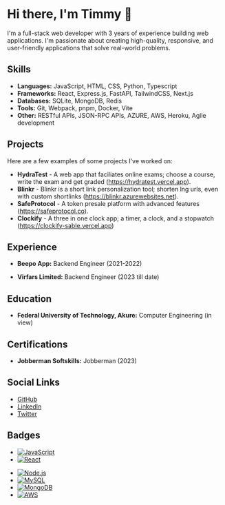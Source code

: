 # Hi there, I'm Timmy 👋

I'm a full-stack web developer with 3 years of experience building web applications. I'm passionate about creating high-quality, responsive, and user-friendly applications that solve real-world problems.

## Skills

- **Languages:** JavaScript, HTML, CSS, Python, Typescript
- **Frameworks:** React, Express.js, FastAPI, TailwindCSS, Next.js
- **Databases:** SQLite, MongoDB, Redis
- **Tools:** Git, Webpack, pnpm, Docker, Vite
- **Other:** RESTful APIs, JSON-RPC APIs, AZURE, AWS, Heroku, Agile development

## Projects

Here are a few examples of some projects I've worked on:

- **HydraTest** - A web app that faciliates online exams; choose a course, write the exam and get graded (https://hydratest.vercel.app).
- **Blinkr** - Blinkr is a short link personalization tool; shorten lng urls, even with custom shortlinks (https://blinkr.azurewebsites.net).
- **SafeProtocol** - A token presale platform with advanced features (https://safeprotocol.co).
- **Clockify** - A three in one clock app; a timer, a clock, and a stopwatch (https://clockify-sable.vercel.app)

## Experience

- **Beepo App:** Backend Engineer (2021-2022)
<!--     - Description of responsibilities and achievements. -->
- **Virfars Limited:** Backend Engineer (2023 till date)
<!--     - Description of responsibilities and achievements. -->

## Education

- **Federal University of Technology, Akure:** Computer Engineering (in view)
<!-- - **University Name:** Degree Name (Graduation Year) -->

## Certifications

- **Jobberman Softskills:** Jobberman (2023)

## Social Links

- [GitHub](https://github.com/timmypelumy)
- [LinkedIn](https://www.linkedin.com/in/timmypelumy)
- [Twitter](https://twitter.com/timmypelumy)

## Badges

- [![JavaScript](https://img.shields.io/badge/-JavaScript-F7DF1E?style=flat-square&logo=javascript&logoColor=black)](https://www.javascript.com/)
- [![React](https://img.shields.io/badge/-React-61DAFB?style=flat-square&logo=react&logoColor=white)](https://reactjs.org/)
<!-- - [![Angular](https://img.shields.io/badge/-Angular-DD0031?style=flat-square&logo=angular&logoColor=white)](https://angular.io/) -->
<!-- - [![Vue.js](https://img.shields.io/badge/-Vue.js-4FC08D?style=flat-square&logo=vue.js&logoColor=white)](https://vuejs.org/) -->
- [![Node.js](https://img.shields.io/badge/-Node.js-339933?style=flat-square&logo=node.js&logoColor=white)](https://nodejs.org/)
- [![MySQL](https://img.shields.io/badge/-MySQL-4479A1?style=flat-square&logo=mysql&logoColor=white)](https://www.mysql.com/)
- [![MongoDB](https://img.shields.io/badge/-MongoDB-47A248?style=flat-square&logo=mongodb&logoColor=white)](https://www.mongodb.com/)
- [![AWS](https://img.shields.io/badge/-AWS-232F3E?style=flat-square&logo=amazon-aws&logoColor=white)](https://aws.amazon.com/)
